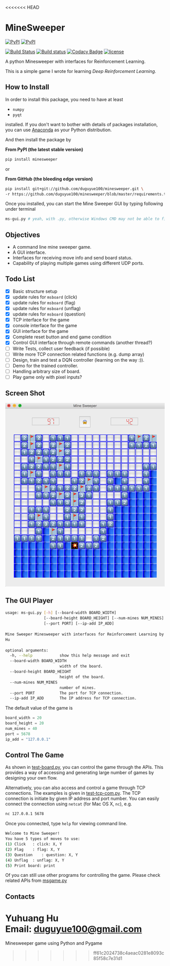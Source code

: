 <<<<<<< HEAD
# MineSweeper

[![PyPI](https://img.shields.io/pypi/v/minesweeper.svg?maxAge=2592000)](https://github.com/duguyue100/minesweeper)
[![PyPI](https://img.shields.io/pypi/pyversions/minesweeper.svg?maxAge=2592000)](https://github.com/duguyue100/minesweeper)

[![Build Status](https://travis-ci.org/duguyue100/minesweeper.svg?branch=master)](https://travis-ci.org/duguyue100/minesweeper)
[![Build status](https://ci.appveyor.com/api/projects/status/p8xuedefg61yia02?svg=true)](https://ci.appveyor.com/project/duguyue100/minesweeper)
[![Codacy Badge](https://api.codacy.com/project/badge/Grade/8ad343ff420a42ba9130c822fa154557)](https://www.codacy.com/app/duguyue100/minesweeper?utm_source=github.com&amp;utm_medium=referral&amp;utm_content=duguyue100/minesweeper&amp;utm_campaign=Badge_Grade)
[![license](https://img.shields.io/github/license/duguyue100/minesweeper.svg?maxAge=2592000)](https://raw.githubusercontent.com/duguyue100/minesweeper/master/LICENSE)

A python Minesweeper with interfaces for Reinforcement Learning.

This is a simple game I wrote for learning _Deep Reinforcement Learning_.

## How to Install

In order to install this package, you need to have at least

+   `numpy`
+   `pyqt`

installed. If you don't want to bother with details of packages installation,
you can use [Anaconda](https://anaconda.org/) as your Python distribution.

And then install the package by

__From PyPI (the latest stable version)__

```bash
pip install minesweeper
```

or

__From GitHub (the bleeding edge version)__

```bash
pip install git+git://github.com/duguyue100/minesweeper.git \
-r https://github.com/duguyue100/minesweeper/blob/master/requirements.txt
```

Once you installed, you can start the Mine Sweeper GUI by typing following
under terminal

```bash
ms-gui.py # yeah, with .py, otherwise Windows CMD may not be able to find it!
```

## Objectives

+   A command line mine sweeper game.
+   A GUI interface.
+   Interfaces for receiving move info and send board status.
+   Capability of playing multiple games using different UDP ports.

## Todo List

+   [x] Basic structure setup
+   [x] update rules for `msboard` (click)
+   [x] update rules for `msboard` (flag)
+   [x] update rules for `msboard` (unflag)
+   [x] update rules for `msboard` (question)
+   [x] TCP interface for the game
+   [x] console interface for the game
+   [x] GUI interface for the game
+   [x] Complete reset button and end game condition
+   [x] Control GUI interface through remote commands (another thread?)
+   [ ] Write Tests, collect user feedback (if possible)
+   [ ] Write more TCP connection related functions (e.g. dump array)
+   [ ] Design, train and test a DQN controller (learning on the way :)).
+   [ ] Demo for the trained controller.
+   [ ] Handling arbitrary size of board.
+   [ ] Play game only with pixel inputs?

## Screen Shot

![Game Shot](minesweeper/imgs/screen_shot.png)

## The GUI Player

```bash
usage: ms-gui.py [-h] [--board-width BOARD_WIDTH]
                 [--board-height BOARD_HEIGHT] [--num-mines NUM_MINES]
                 [--port PORT] [--ip-add IP_ADD]

Mine Sweeper Minesweeper with interfaces for Reinforcement Learning by Yuhuang
Hu

optional arguments:
  -h, --help            show this help message and exit
  --board-width BOARD_WIDTH
                        width of the board.
  --board-height BOARD_HEIGHT
                        height of the board.
  --num-mines NUM_MINES
                        number of mines.
  --port PORT           The port for TCP connection.
  --ip-add IP_ADD       The IP address for TCP connection.
```

The default value of the game is

```python
board_width = 20
board_height = 20
num_mines = 40
port = 5678
ip_add = "127.0.0.1"
```

## Control The Game

As shown in [test-board.py](scripts/test-board.py), you can control the game
through the APIs. This provides a way of accessing and generating large
number of games by designing your own flow.

Alternatively, you can also access and control a game through TCP connections.
The examples is given in [test-tcp-com.py](scripts/test-tcp-com.py).
The TCP connection is initiate by given IP address and port number.
You can easily connect the connection using `netcat` (for Mac OS X, `nc`), e.g.

```bash
nc 127.0.0.1 5678
```

Once you connected, type `help` for viewing command line.

```bash
Welcome to Mine Sweeper!
You have 5 types of moves to use:
(1) Click	: click: X, Y
(2) Flag	: flag: X, Y
(3) Question	: question: X, Y
(4) Unflag	: unflag: X, Y
(5) Print board: print
```

Of you can still use other programs for controlling the game.
Please check related APIs from [msgame.py](minesweeper/msgame.py)

## Contacts

Yuhuang Hu  
Email: duguyue100@gmail.com
=======
Minesweeper game using Python and Pygame
>>>>>>> ff61c2024738c4aeac0281e8093c85f58c7e31d1
